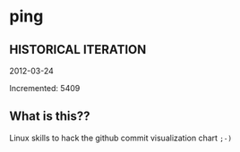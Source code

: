 # ping

## HISTORICAL ITERATION
2012-03-24

Incremented: 5409

## What is this?? 
Linux skills to hack the github commit visualization chart `;-)`

